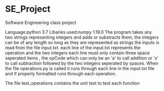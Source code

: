 # SE_Project
Software Engineering class project

Language:python 3.7
Libaries used:numpy 1.19.0
The program takes any two strings representing integers and adds or substracts them, the integers can be of any length so long as they are represented as strings
the inputs is read from the file input.txt.
each line of the input.txt represents the operation and the two integers
each line must only contain three space  seperated items , the opCode which can only be an 'a' to call addition or 's' to call subtraction  followed by the two integers 
seperated by spaces. 
When the file operations.py is called it runs through each line in the input.txt file and if properly formatted runs through each operation.

The file test_operations contains the unit test to test each function
